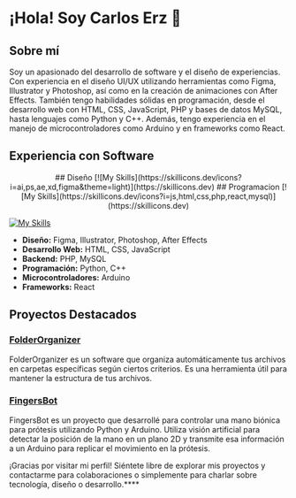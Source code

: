 

# ¡Hola! Soy Carlos Erz 👋

## Sobre mí

Soy un apasionado del desarrollo de software y el diseño de experiencias. Con experiencia en el diseño UI/UX utilizando herramientas como Figma, Illustrator y Photoshop, así como en la creación de animaciones con After Effects. También tengo habilidades sólidas en programación, desde el desarrollo web con HTML, CSS, JavaScript, PHP y bases de datos MySQL, hasta lenguajes como Python y C++. Además, tengo experiencia en el manejo de microcontroladores como Arduino y en frameworks como React.

## Experiencia con Software

<p align="center">
## Diseño 
[![My Skills](https://skillicons.dev/icons?i=ai,ps,ae,xd,figma&theme=light)](https://skillicons.dev)
## Programacion 
[![My Skills](https://skillicons.dev/icons?i=js,html,css,php,react,mysql)](https://skillicons.dev)

[![My Skills](https://skillicons.dev/icons?i=py,cpp )](https://skillicons.dev)

</p>

- **Diseño:** Figma, Illustrator, Photoshop, After Effects
- **Desarrollo Web:** HTML, CSS, JavaScript
- **Backend:** PHP, MySQL
- **Programación:** Python, C++
- **Microcontroladores:** Arduino
- **Frameworks:** React

## Proyectos Destacados
### [FolderOrganizer](https://github.com/CarlosErz/FolderOrganizer)
FolderOrganizer es un software que organiza automáticamente tus archivos en carpetas específicas según ciertos criterios. Es una herramienta útil para mantener la estructura de tus archivos.

### [FingersBot](https://github.com/CarlosErz/FingersBot)
FingersBot es un proyecto que desarrollé para controlar una mano biónica para prótesis utilizando Python y Arduino. Utiliza visión artificial para detectar la posición de la mano en un plano 2D y transmite esa información a un Arduino para replicar el movimiento en la prótesis.

¡Gracias por visitar mi perfil! Siéntete libre de explorar mis proyectos y contactarme para colaboraciones o simplemente para charlar sobre tecnología, diseño o desarrollo.****



